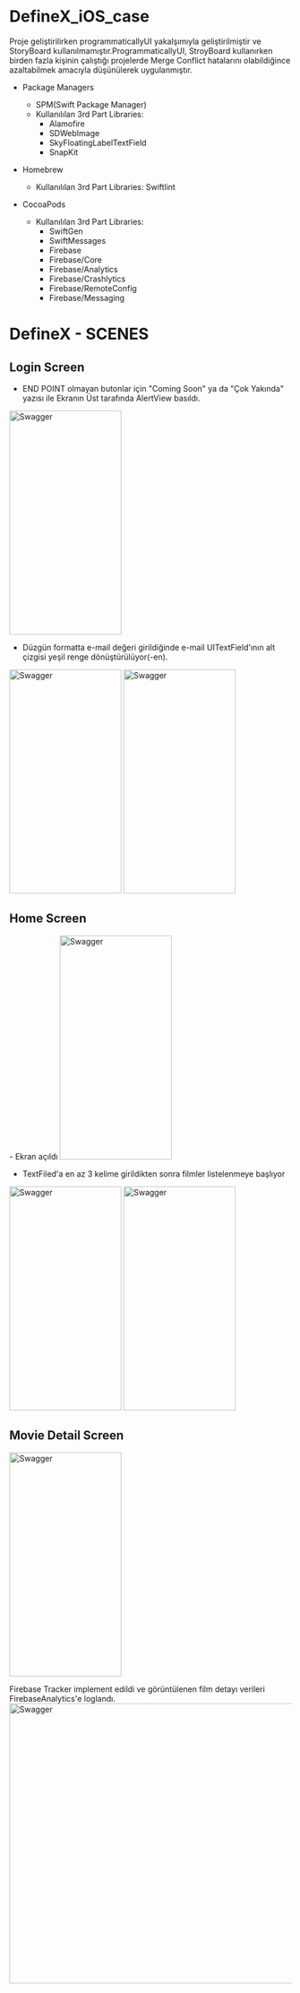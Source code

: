 # DefineX_iOS_case

 Proje geliştirilirken programmaticallyUI yakalşımıyla geliştirilmiştir ve StoryBoard kullanılmamıştır.ProgrammaticallyUI, StroyBoard kullanırken birden fazla kişinin çalıştığı projelerde Merge Conflict hatalarını olabildiğince azaltabilmek amacıyla düşünülerek uygulanmıştır.

- Package Managers
  - SPM(Swift Package Manager)
  - Kullanılılan 3rd Part Libraries:
    - Alamofire
    - SDWebImage
    - SkyFloatingLabelTextField
    - SnapKit
- Homebrew
  - Kullanılılan 3rd Part Libraries:
    Swiftlint

- CocoaPods
  - Kullanılılan 3rd Part Libraries:
    - SwiftGen
    - SwiftMessages
    - Firebase
    - Firebase/Core
    - Firebase/Analytics
    - Firebase/Crashlytics
    - Firebase/RemoteConfig
    - Firebase/Messaging
   
    

# DefineX - SCENES
<h2>Login Screen</h2> 

- END POINT olmayan butonlar için "Coming Soon" ya da "Çok Yakında" yazısı ile Ekranın Üst tarafında AlertView basıldı.
<img src="https://github.com/nbaciyarkin/DefineX_iOS_case/assets/60100510/99a526b5-ee74-44dd-b9d8-57ebd0f334e1.png" alt="Swagger" width="200" height="400"/>


- Düzgün formatta e-mail değeri girildiğinde e-mail UITextField'ının alt çizgisi yeşil renge dönüştürülüyor(-en).
<img src="https://github.com/nbaciyarkin/DefineX_iOS_case/assets/60100510/850a62e7-4868-4323-b946-e325790ea77b.png" alt="Swagger" width="200" height="400"/>
<img src="https://user-images.githubusercontent.com/assets/60100510/018875f0-b800-4e53-90c9-a1e49c735a03.png" alt="Swagger" width="200" height="400"/>



<h2>Home Screen</h2> 
- Ekran açıldı
<img src="https://user-images.githubusercontent.com/60100510/222148736-d914d70c-83b5-4b00-9ca4-c60824146a57.png" alt="Swagger" width="200" height="400"/>

- TextFiled'a en az 3 kelime girildikten sonra filmler listelenmeye başlıyor

<img src="https://user-images.githubusercontent.com/60100510/222155855-ab1ce775-5421-4b45-b445-2f71187879f8.png" alt="Swagger" width="200" height="400"/>  <img src="https://user-images.githubusercontent.com/60100510/222156099-2ee222ab-6ef1-4598-8b68-162a2f35483d.png" alt="Swagger" width="200" height="400"/>

<h2>Movie Detail Screen</h2> 
<img src="https://user-images.githubusercontent.com/60100510/222156711-60e50090-2ed0-4364-b3d0-e3df45abca4e.png" alt="Swagger" width="200" height="400"/>

Firebase Tracker implement edildi ve görüntülenen film detayı verileri FirebaseAnalytics'e loglandı. 
<img src="https://user-images.githubusercontent.com/60100510/222160313-4b43f482-b04c-4a0d-9c79-3feb8d84a2ab.png" alt="Swagger" width="900" height="500"/>
